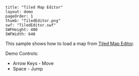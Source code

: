 ```
title: "Tiled Map Editor"
layout: demo
pageOrder: 1
thumb: "TiledEditor.png"
swf: "TiledEditor.swf"
SWFHeight: 480
SWFWidth: 640
```

This sample shows how to load a map from [Tiled Map Editor](https://github.com/HaxeFlixel/flixel-samples/tree/master/TiledEditorDemo).

Demo Controls:

*   Arrow Keys - Move
*   Space - Jump